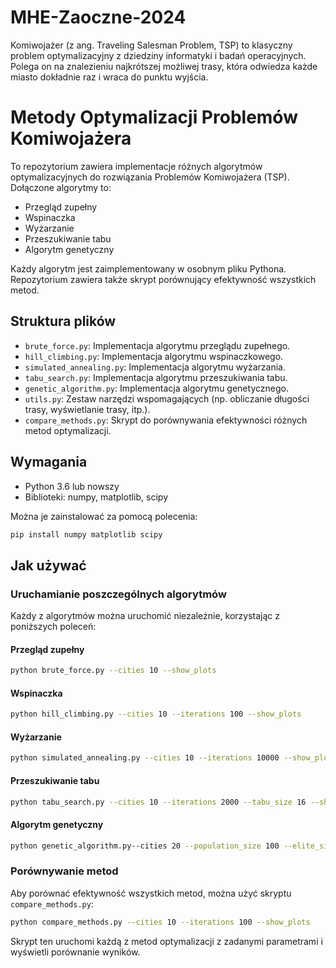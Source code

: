 # MHE-Zaoczne-2024

Komiwojażer (z ang. Traveling Salesman Problem, TSP) to klasyczny problem optymalizacyjny z dziedziny informatyki i badań operacyjnych. Polega on na znalezieniu najkrótszej możliwej trasy, która odwiedza każde miasto dokładnie raz i wraca do punktu wyjścia.

# Metody Optymalizacji Problemów Komiwojażera

To repozytorium zawiera implementacje różnych algorytmów optymalizacyjnych do rozwiązania Problemów Komiwojażera (TSP). Dołączone algorytmy to:

- Przegląd zupełny
- Wspinaczka
- Wyżarzanie
- Przeszukiwanie tabu
- Algorytm genetyczny

Każdy algorytm jest zaimplementowany w osobnym pliku Pythona. Repozytorium zawiera także skrypt porównujący efektywność wszystkich metod.

## Struktura plików

- `brute_force.py`: Implementacja algorytmu przeglądu zupełnego.
- `hill_climbing.py`: Implementacja algorytmu wspinaczkowego.
- `simulated_annealing.py`: Implementacja algorytmu wyżarzania.
- `tabu_search.py`: Implementacja algorytmu przeszukiwania tabu.
- `genetic_algorithm.py`: Implementacja algorytmu genetycznego.
- `utils.py`: Zestaw narzędzi wspomagających (np. obliczanie długości trasy, wyświetlanie trasy, itp.).
- `compare_methods.py`: Skrypt do porównywania efektywności różnych metod optymalizacji.

## Wymagania

- Python 3.6 lub nowszy
- Biblioteki: numpy, matplotlib, scipy

Można je zainstalować za pomocą polecenia:
```bash
pip install numpy matplotlib scipy
```

## Jak używać

### Uruchamianie poszczególnych algorytmów

Każdy z algorytmów można uruchomić niezależnie, korzystając z poniższych poleceń:

#### Przegląd zupełny
```bash
python brute_force.py --cities 10 --show_plots
```

#### Wspinaczka
```bash
python hill_climbing.py --cities 10 --iterations 100 --show_plots
```

#### Wyżarzanie
```bash
python simulated_annealing.py --cities 10 --iterations 10000 --show_plots
```

#### Przeszukiwanie tabu
```bash
python tabu_search.py --cities 10 --iterations 2000 --tabu_size 16 --show_plots
```

#### Algorytm genetyczny
```bash
python genetic_algorithm.py--cities 20 --population_size 100 --elite_size 20 --mutation_rate 0.01 --max_generations 500 --crossover_method default --mutation_method swap --termination_condition stagnation --max_stagnant_generations 50 --show_plots
```

### Porównywanie metod

Aby porównać efektywność wszystkich metod, można użyć skryptu `compare_methods.py`:
```bash
python compare_methods.py --cities 10 --iterations 100 --show_plots
```

Skrypt ten uruchomi każdą z metod optymalizacji z zadanymi parametrami i wyświetli porównanie wyników.
